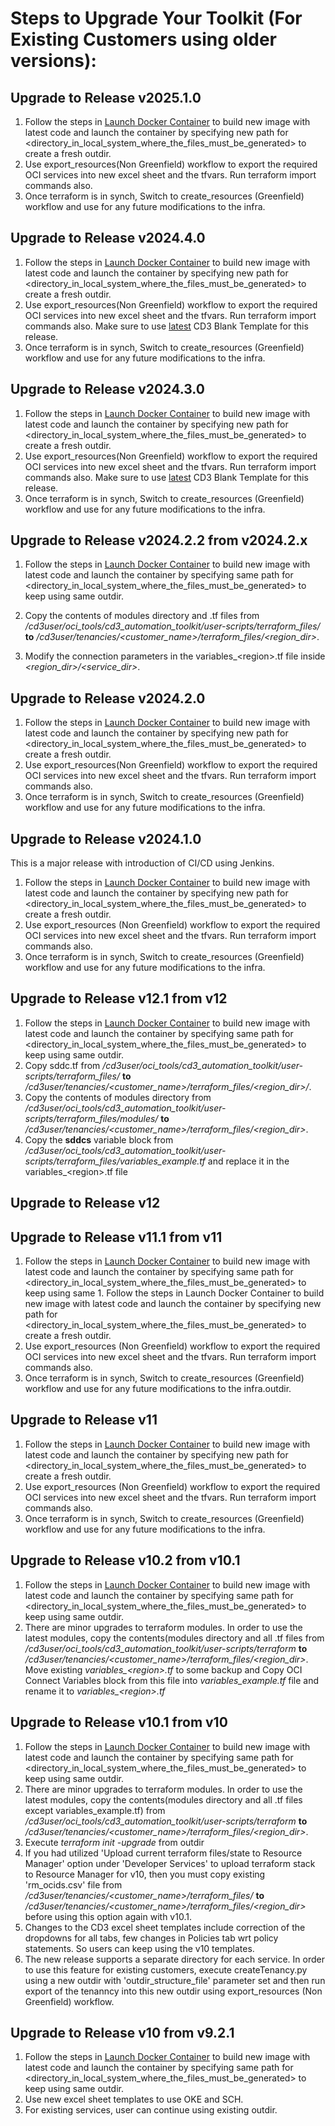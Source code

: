 # Steps to Upgrade Your Toolkit (For Existing Customers using older versions):

## Upgrade to Release v2025.1.0
1. Follow the steps in [Launch Docker Container](launch-container.md) to build new image with latest code and launch the container by specifying new path for <directory_in_local_system_where_the_files_must_be_generated> to create a fresh outdir.
2. Use export_resources(Non Greenfield) workflow to export the required OCI services into new excel sheet and the tfvars. Run terraform import commands also.
3. Once terraform is in synch, Switch to create_resources (Greenfield) workflow and use for any future modifications to the infra.

## Upgrade to Release v2024.4.0
1. Follow the steps in [Launch Docker Container](launch-container.md) to build new image with latest code and launch the container by specifying new path for <directory_in_local_system_where_the_files_must_be_generated> to create a fresh outdir.
2. Use export_resources(Non Greenfield) workflow to export the required OCI services into new excel sheet and the tfvars. Run terraform import commands also. Make sure to use [latest](https://github.com/oracle-devrel/cd3-automation-toolkit/blob/main/cd3_automation_toolkit/example/CD3-Blank-template.xlsx) CD3 Blank Template for this release.
3. Once terraform is in synch, Switch to create_resources (Greenfield) workflow and use for any future modifications to the infra.

## Upgrade to Release v2024.3.0
1. Follow the steps in [Launch Docker Container](launch-container.md) to build new image with latest code and launch the container by specifying new path for <directory_in_local_system_where_the_files_must_be_generated> to create a fresh outdir.
2. Use export_resources(Non Greenfield) workflow to export the required OCI services into new excel sheet and the tfvars. Run terraform import commands also. Make sure to use [latest](https://github.com/oracle-devrel/cd3-automation-toolkit/blob/main/cd3_automation_toolkit/example/CD3-Blank-template.xlsx) CD3 Blank Template for this release.
3. Once terraform is in synch, Switch to create_resources (Greenfield) workflow and use for any future modifications to the infra.


## Upgrade to Release v2024.2.2 from v2024.2.x
1. Follow the steps in [Launch Docker Container](launch-from-local.md) to build new image with latest code and launch the container by specifying same path for <directory_in_local_system_where_the_files_must_be_generated> to keep using same outdir.

2. Copy the contents of modules directory and .tf files from _/cd3user/oci_tools/cd3\_automation\_toolkit/user-scripts/terraform_files/_ <b>to</b> _/cd3user/tenancies/<customer\_name>/terraform\_files/<region_dir\>_.
4. Modify the connection parameters in the variables_<region\>.tf file inside _<region_dir\>/<service_dir\>_.
   

## Upgrade to Release v2024.2.0
1. Follow the steps in [Launch Docker Container](launch-container.md) to build new image with latest code and launch the container by specifying new path for <directory_in_local_system_where_the_files_must_be_generated> to create a fresh outdir.
2. Use export_resources(Non Greenfield) workflow to export the required OCI services into new excel sheet and the tfvars. Run terraform import commands also.
3. Once terraform is in synch, Switch to create_resources (Greenfield) workflow and use for any future modifications to the infra.

## Upgrade to Release v2024.1.0
This is a major release with introduction of CI/CD using Jenkins.

1. Follow the steps in [Launch Docker Container](launch-from-local.md) to build new image with latest code and launch the container by specifying new path for <directory_in_local_system_where_the_files_must_be_generated> to create a fresh outdir.
2. Use export_resources (Non Greenfield) workflow to export the required OCI services into new excel sheet and the tfvars. Run terraform import commands also.
3. Once terraform is in synch, Switch to create_resources (Greenfield) workflow and use for any future modifications to the infra.

## Upgrade to Release v12.1 from v12
1. Follow the steps in [Launch Docker Container](launch-from-local.md) to build new image with latest code and launch the container by specifying same path for <directory_in_local_system_where_the_files_must_be_generated> to keep using same outdir.
2. Copy sddc.tf from _/cd3user/oci_tools/cd3\_automation\_toolkit/user-scripts/terraform_files/_ <b>to</b> _/cd3user/tenancies/<customer\_name>/terraform\_files/<region\_dir>/<ocvs>_.
3. Copy the contents of modules directory from _/cd3user/oci_tools/cd3\_automation\_toolkit/user-scripts/terraform_files/modules/_ <b>to</b> _/cd3user/tenancies/<customer\_name>/terraform\_files/<region\_dir>_.
4. Copy the <b>sddcs</b> variable block from _/cd3user/oci_tools/cd3\_automation\_toolkit/user-scripts/terraform_files/variables_example.tf_ and replace it in the variables_\<region>.tf file
   
## Upgrade to Release v12



## Upgrade to Release v11.1 from v11
1. Follow the steps in [Launch Docker Container](launch-from-local.md) to build new image with latest code and launch the container by specifying same path for <directory_in_local_system_where_the_files_must_be_generated> to keep using same 1. Follow the steps in Launch Docker Container to build new image with latest code and launch the container by specifying new path for <directory_in_local_system_where_the_files_must_be_generated> to create a fresh outdir.
2. Use export_resources (Non Greenfield) workflow to export the required OCI services into new excel sheet and the tfvars. Run terraform import commands also.
3. Once terraform is in synch, Switch to create_resources (Greenfield) workflow and use for any future modifications to the infra.outdir.
   
## Upgrade to Release v11
1. Follow the steps in [Launch Docker Container](launch-from-local.md) to build new image with latest code and launch the container by specifying new path for <directory_in_local_system_where_the_files_must_be_generated> to create a fresh outdir.
2. Use export_resources (Non Greenfield) workflow to export the required OCI services into new excel sheet and the tfvars. Run terraform import commands also.
3. Once terraform is in synch, Switch to create_resources (Greenfield) workflow and use for any future modifications to the infra.

## Upgrade to Release v10.2 from v10.1
1. Follow the steps in [Launch Docker Container](launch-from-local.md) to build new image with latest code and launch the container by specifying same path for <directory_in_local_system_where_the_files_must_be_generated> to keep using same outdir.
2. There are minor upgrades to terraform modules. In order to use the latest modules, copy the contents(modules directory and all .tf files from _/cd3user/oci_tools/cd3\_automation\_toolkit/user-scripts/terraform_ <b>to</b> _/cd3user/tenancies/<customer\_name>/terraform\_files/<region\_dir>_. Move existing _variables\_\<region\>.tf_ to some backup and Copy OCI Connect Variables block from  this file into _variables\_example.tf_ file and rename it to  _variables\_\<region\>.tf_

## Upgrade to Release v10.1 from v10
1. Follow the steps in [Launch Docker Container](launch-from-local.md) to build new image with latest code and launch the container by specifying same path for <directory_in_local_system_where_the_files_must_be_generated> to keep using same outdir.
2. There are minor upgrades to terraform modules. In order to use the latest modules, copy the contents(modules directory and all .tf files except variables_example.tf) from _/cd3user/oci_tools/cd3\_automation\_toolkit/user-scripts/terraform_ <b>to</b> _/cd3user/tenancies/<customer\_name>/terraform\_files/<region\_dir>_.
3. Execute _terraform init -upgrade_ from outdir
4. If you had utilized 'Upload current terraform files/state to Resource Manager' option under 'Developer Services' to upload terraform stack to Resource Manager for v10, then you must copy existing 'rm_ocids.csv' file from _/cd3user/tenancies/<customer\_name>/terraform\_files/_ <b>to</b> _/cd3user/tenancies/<customer\_name>/terraform\_files/<region\_dir>_ before using this option again with v10.1.
5. Changes to the CD3 excel sheet templates include correction of the dropdowns for all tabs, few changes in Policies tab wrt policy statements. So users can keep using the v10 templates.
6. The new release supports a separate directory for each service. In order to use this feature for existing customers, execute createTenancy.py using a new outdir with  'outdir_structure_file' parameter set and then run export of the tenanncy into this new outdir using export_resources (Non Greenfield) workflow.

## Upgrade to Release v10 from v9.2.1
1. Follow the steps in [Launch Docker Container](launch-from-local.md) to build new image with latest code and launch the container by specifying same path for <directory_in_local_system_where_the_files_must_be_generated> to keep using same outdir.
2. Use new excel sheet templates to use OKE and SCH.
3. For existing services, user can continue using existing outdir.

